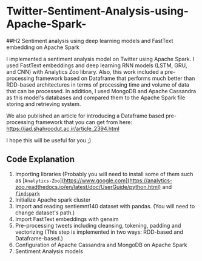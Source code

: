 # Twitter-Sentiment-Analysis-using-Apache-Spark-
##H2 Sentiment analysis using deep learning models and FastText embedding on Apache Spark

I implemented a sentiment analysis model on Twitter using Apache Spark. I used FastText embeddings and deep learning RNN models (LSTM, GRU, and CNN) with Analytics Zoo library. Also, this work included a pre-processing framework based on Dataframe that performs much better than RDD-based architectures in terms of processing time and volume of data that can be processed.
In addition, I used MongoDB and Apache Cassandra as this model's databases and compared them to the Apache Spark file storing and retrieving system.

We also published an article for introducing a Dataframe based pre-processing framework that you can get from here:
https://jad.shahroodut.ac.ir/article_2394.html

I hope this will be useful for you ;)

## Code Explanation

1. Importing libraries (Probably you will need to install some of them such as [`Analytics-Zoo`](https://www.google.com](https://analytics-zoo.readthedocs.io/en/latest/doc/UserGuide/python.html) and [`findspark`](https://github.com/minrk/findspark)
2. Initialize Apache spark cluster
3. Import and reading sentiemnt140 dataset with pandas. (You will need to change dataset's path.)
4. Import FastText embeddings with gensim
5. Pre-processing tweets including cleansing, tokening, padding and vectorizing (This step is implemented in two ways: RDD-based and Dataframe-based.)
6. Configuration of Apache Cassandra and MongoDB on Apache Spark
7. Sentiment Analysis models
